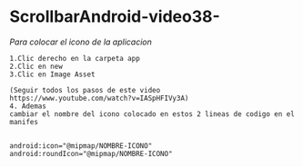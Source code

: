 # ScrollbarAndroid-video38-
_Para colocar el icono de la aplicacion_
```
1.Clic derecho en la carpeta app
2.Clic en new
3.Clic en Image Asset

(Seguir todos los pasos de este video
https://www.youtube.com/watch?v=IASpHFIVy3A)
4. Ademas 
cambiar el nombre del icono colocado en estos 2 lineas de codigo en el manifes
```
```

android:icon="@mipmap/NOMBRE-ICONO"
android:roundIcon="@mipmap/NOMBRE-ICONO"

```
